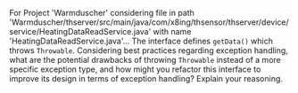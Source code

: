 For Project 'Warmduscher' considering file in path 'Warmduscher/thserver/src/main/java/com/x8ing/thsensor/thserver/device/service/HeatingDataReadService.java' with name 'HeatingDataReadService.java'...
The interface defines `getData()` which throws `Throwable`.  Considering best practices regarding exception handling, what are the potential drawbacks of throwing `Throwable` instead of a more specific exception type, and how might you refactor this interface to improve its design in terms of exception handling? Explain your reasoning.